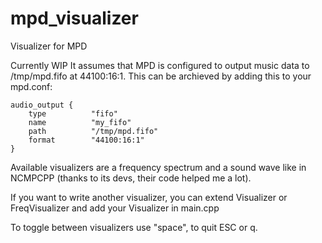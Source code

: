 mpd_visualizer
==============

Visualizer for MPD

Currently WIP
It assumes that MPD is configured to output music data to /tmp/mpd.fifo at 44100:16:1.
This can be archieved by adding this to your mpd.conf:
```
audio_output {
    type          "fifo"
    name          "my_fifo"
    path          "/tmp/mpd.fifo"
    format        "44100:16:1"
}
```

Available visualizers are a frequency spectrum and a sound wave like in NCMPCPP (thanks to its devs, their code helped me a lot).

If you want to write another visualizer, you can extend Visualizer or FreqVisualizer and add your Visualizer in main.cpp

To toggle between visualizers use "space", to quit ESC or q.
